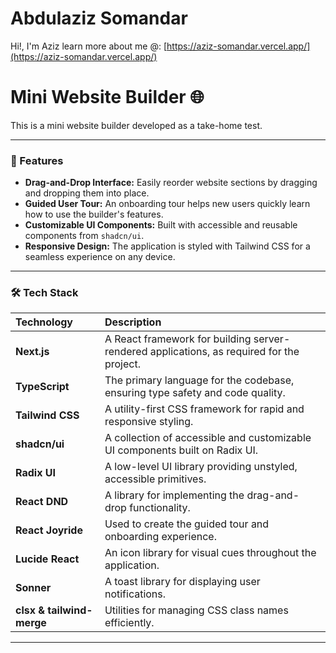 # Abdulaziz Somandar
Hi!, I'm Aziz learn more about me @: [https://aziz-somandar.vercel.app/](https://aziz-somandar.vercel.app/)

# Mini Website Builder 🌐

This is a mini website builder developed as a take-home test.

---

### 🚀 Features

* **Drag-and-Drop Interface:** Easily reorder website sections by dragging and dropping them into place.
* **Guided User Tour:** An onboarding tour helps new users quickly learn how to use the builder's features.
* **Customizable UI Components:** Built with accessible and reusable components from `shadcn/ui`.
* **Responsive Design:** The application is styled with Tailwind CSS for a seamless experience on any device.

---

### 🛠️ Tech Stack

| Technology | Description |
| :--- | :--- |
| **Next.js** | A React framework for building server-rendered applications, as required for the project. |
| **TypeScript** | The primary language for the codebase, ensuring type safety and code quality. |
| **Tailwind CSS** | A utility-first CSS framework for rapid and responsive styling. |
| **shadcn/ui** | A collection of accessible and customizable UI components built on Radix UI. |
| **Radix UI** | A low-level UI library providing unstyled, accessible primitives. |
| **React DND** | A library for implementing the drag-and-drop functionality. |
| **React Joyride** | Used to create the guided tour and onboarding experience. |
| **Lucide React** | An icon library for visual cues throughout the application. |
| **Sonner** | A toast library for displaying user notifications. |
| **clsx & tailwind-merge** | Utilities for managing CSS class names efficiently. |

---
